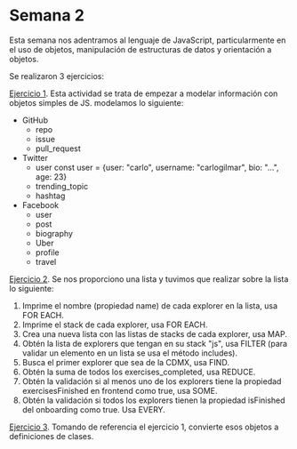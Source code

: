 # Semana 2
Esta semana nos adentramos al lenguaje de JavaScript, particularmente en el uso de objetos, manipulación de estructuras de datos y orientación a objetos.

Se realizaron 3 ejercicios:

[Ejercicio 1](https://github.com/iRetr0o/playbook/tree/main/weekly_mission_2/exercises/ejercicio_1).
Esta actividad se trata de empezar a modelar información con objetos simples de JS. modelamos lo siguiente:
- GitHub
    - repo
    - issue
    - pull_request
- Twitter
    - user const user = {user: "carlo", username: "carlogilmar", bio: "...", age: 23}
    - trending_topic
    - hashtag
- Facebook
    - user
    - post
    - biography
    - Uber
    - profile
    - travel

[Ejercicio 2](https://github.com/iRetr0o/playbook/tree/main/weekly_mission_2/exercises/ejercicio_2).
Se nos proporciono una lista y tuvimos que realizar sobre la lista lo siguiente:

1. Imprime el nombre (propiedad name) de cada explorer en la lista, usa FOR EACH.
2. Imprime el stack de cada explorer, usa FOR EACH.
3. Crea una nueva lista con las listas de stacks de cada explorer, usa MAP.
4. Obtén la lista de explorers que tengan en su stack "js", usa FILTER (para validar un elemento en un lista se usa el método includes).
5. Busca el primer explorer que sea de la CDMX, usa FIND.
6. Obtén la suma de todos los exercises_completed, usa REDUCE.
7. Obtén la validación si al menos uno de los explorers tiene la propiedad exercisesFinished en frontend como true, usa SOME.
8. Obtén la validación si todos los explorers tienen la propiedad isFinished del onboarding como true. Usa EVERY.

[Ejercicio 3](https://github.com/iRetr0o/playbook/tree/main/weekly_mission_2/exercises/ejercicio_3).
Tomando de referencia el ejercicio 1, convierte esos objetos a definiciones de clases.
